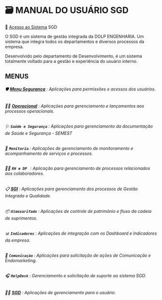 # 🗃️ MANUAL DO USUÁRIO SGD

🔗 [Acesso ao Sistema](https://sgddolp.com/sgddolp/app_Login/) SGD

O SGD é um sistema de gestão integrada da DOLP ENGENHARIA. Um sistema que integra todos os departamentos e diversos processos da empresa. 

Desenvolvido pelo departamento de Desenvolvimento, é um sistema totalmente voltado para a gestão e experiência do usuário interno.

## MENUS 

###### 🛡️ **[Menu Segurança](seguranca/seguranca.md)** : Aplicações para permissões e acessos dos usuários.
###### 👷‍♂️ **[Operacional](operacional/operacional.md)** : Aplicações para gerenciamento e lançamentos aos processos operacionais.
###### 🩺 **`Saúde e Segurança`** : Aplicações para gerenciamento da documentação de Saúde e Segurança - SEMEST
###### 🎦 **`Monitoria`** : Aplicações de gerenciamento de monitoramento e acompanhamento de serviços e processos.
###### 👨‍💼 **`RH e DP `** : Aplicação para gerenciamento de processos relacionados aos colaboradores.
###### 📋 **[SGI](sgi/sgi.md)** : Aplicações para gerenciamento dos processos de Gestão Integrada e Qualidade.
###### 📦 **`Almoxarifado`** : Aplicações de controle de patrimônio e fluxo da cadeia de suprimentos. 
###### 📊 **`Indicadores`** : Aplicações de integração com os Dashboard e Indicadores da empresa.
###### 📢 **`Comunicação`** : Aplicações para solicitação de ações de Comunicação e Endomarketing.
###### 🎧 **`HelpDesk`** : Gerenciamento e solicitação de suporte ao sistema SGD.
###### 👩‍💻 **[SGD](SGD/sgd.md)** : Aplicações de gerenciamento para o usuário.

